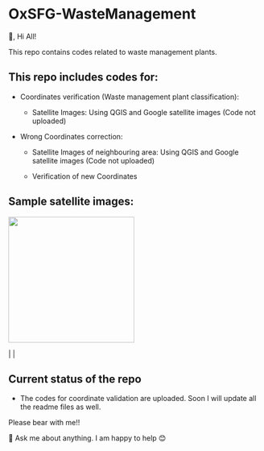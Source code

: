 # OxSFG-WasteManagement
 👋, Hi All!
 
This repo contains codes related to waste management plants.

## This repo includes codes for:

* Coordinates verification (Waste  management plant classification):

    * Satellite Images: Using QGIS and Google satellite images (Code not uploaded)

* Wrong Coordinates correction:

    * Satellite Images of neighbouring area: Using QGIS and Google satellite images (Code not uploaded)
    
    * Verification of new Coordinates
    
    
    
## Sample satellite images:

<p>
 <img src="Oxford-Sustainable-Finance-Group/OxSFG-WasteManagement/tree/main/plant-classifcation/data/All-images/1252_51.81311_4.5805.png?raw=true" width="250" height="250"/>
    
</p>

| |



## Current status of the repo

 * The codes for coordinate validation are uploaded. Soon I will update all the readme files as well.

Please bear with me!!


 💬 Ask me about anything. I am happy to help :blush:




